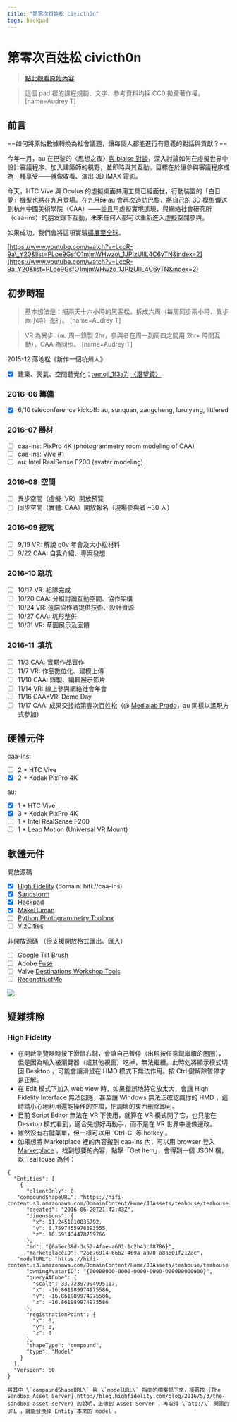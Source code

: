 ```yaml
---
title: "第零次百姓松 civicth0n"
tags: hackpad
---
```


# 第零次百姓松 civicth0n

> [點此觀看原始內容](https://g0v.hackpad.tw/S5TC0hvy8r3)

> 這個 pad 裡的課程規劃、文字、參考資料均採 CC0 拋棄著作權。
> [name=Audrey T]


## 前言

==如何將原始數據轉換為社會議題，讓每個人都能進行有意義的對話與貢獻？==

今年一月，au 在巴黎的〈思想之夜〉[與 blaise 對談](https://sayit.archive.tw/world-after-tomorrow#s4000)，深入討論如何在虛擬世界中設計審議程序、加入建築師的視野，並即時與其互動。目標在於讓參與審議程序成為一種享受——就像收看、演出 3D IMAX 電影。

今天，HTC Vive 與 Oculus 的虛擬桌面共用工具已經面世，行動裝置的「白日夢」機型也將在九月登場。在九月時 au 會再次造訪巴黎，將自己的 3D 模型傳送到杭州中國美術學院（CAA）——並且用虛擬實境遙現，與網絡社會研究所（caa-ins）的朋友錄下互動，未來任何人都可以重新進入虛擬空間參與。

如果成功，我們會將這項實驗[擴展至全球](https://www.facebook.com/notes/%E5%94%90%E9%B3%B3/%E9%87%8D%E6%96%B0%E5%89%B5%E9%80%A0%E6%B0%91%E4%B8%BB/1275887265773824)。


[https://www.youtube.com/watch?v=LccR-9a\_Y20&list=PLoe9GsfO1mjmWHwzo\_1JPIzUllL4C6yTN&index=2](https://www.youtube.com/watch?v=LccR-9a_Y20&list=PLoe9GsfO1mjmWHwzo_1JPIzUllL4C6yTN&index=2)

## 初步時程

> 基本想法是：把兩天十六小時的黑客松，拆成六周（每周同步兩小時、異步兩小時）進行。
> [name=Audrey T]

> VR 為異步（au 周一錄製 2hr，參與者在周一到周四之間用 2hr+ 時間互動），CAA 為同步。
> [name=Audrey T]


2015-12 落地松《新作一個杭州人》
- [x] 建築、天氣、空間聽覺化：[:emoji_1f3a7:](https://github.com/hACKbUSTER/Renaissance) [〈潛望鏡〉](https://github.com/hACKbUSTER/Renaissance)

### 2016-06 籌備

- [x] 6/10 teleconference kickoff: au, sunquan, zangcheng, luruiyang, littlered

### 2016-07 器材

- [ ] caa-ins: PixPro 4K (photogrammetry room modeling of CAA)
- [ ] caa-ins: Vive #1
- [ ] au: Intel RealSense F200 (avatar modeling)

### 2016-08  空間

- [ ] 異步空間（虛擬: VR）開放預覽
- [ ] 同步空間（實體: CAA）開放報名（現場參與者 ~30 人）

### 2016-09 挖坑

- [ ] 9/19 VR: 解說 g0v 年會及大小松材料
- [ ] 9/22 CAA: 自我介紹、專案發想

### 2016-10 跳坑

- [ ] 10/17 VR: 組隊完成
- [ ] 10/20 CAA: 分組討論互動空間、協作架構
- [ ] 10/24 VR: 遠端協作者提供技術、設計資源
- [ ] 10/27 CAA: 坑形整併
- [ ] 10/31 VR: 草圖展示及回饋

### 2016-11  填坑

- [ ] 11/3 CAA: 實體作品實作
- [ ] 11/7 VR: 作品數位化、建模上傳
- [ ] 11/10 CAA: 錄製、編輯展示影片
- [ ] 11/14 VR: 線上參與網絡社會年會
- [ ] 11/16 CAA+VR: Demo Day
- [ ] 11/17 CAA: 成果交接給第壹次百姓松（@ [Medialab Prado](http://medialab-prado.es/article/herramientas-para-una-democracia-real-2016)，au 同樣以遙現方式參加）

## 硬體元件

caa-ins:
- [ ] 2 * HTC Vive
- [x] 2 * Kodak PixPro 4K

au:
- [x] 1 * HTC Vive
- [x] 3 * Kodak PixPro 4K
- [ ] 1 * Intel RealSense F200
- [ ] 1 * Leap Motion (Universal VR Mount)

## 軟體元件

開放源碼
- [x] [High Fidelity](https://highfidelity.io/) (domain: hifi://caa-ins)
- [x] [Sandstorm](https://sandstorm.io/)
- [x] [Hackpad](https://pad.g0v.link)
- [x] [MakeHuman](http://www.makehuman.org/)
- [ ] [Python Photogrammetry Toolbox](http://arc-team-open-research.blogspot.tw/2012/12/how-to-make-3d-scan-with-pictures-and.html)
- [ ] [VizCities](http://vizicities.com/)

非開放源碼 （但支援開放格式匯出、匯入）
- [ ] Google [Tilt Brush](https://www.tiltbrush.com/)
- [ ] Adobe [Fuse](http://www.adobe.com/products/fuse.html)
- [ ] Valve [Destinations Workshop Tools](http://store.steampowered.com/app/453170)
- [ ] [ReconstructMe](http://reconstructme.net/)

![](https://g0vhackmd.blob.core.windows.net/g0v-hackmd-images/upload_8fe1dab2f30bbc342f62fedab5f50cf5)

## 疑難排除

### High Fidelity

- 在開啟瀏覽器時按下滑鼠右鍵，會讓自己暫停（出現按任意鍵繼續的圈圈），但是因為輸入被瀏覽器（或其他視窗）吃掉，無法繼續。此時勿將顯示模式切回 Desktop ，可能會讓滑鼠在 HMD 模式下無法作用。按 Ctrl 鍵解除暫停才是正解。
- 在 Edit 模式下加入 web view 時，如果錯誤地將它放太大，會讓 High Fidelity Interface 無法回應，甚至讓 Windows 無法正確認識你的 HMD ，這時請小心地利用還能操作的空檔，把調壞的東西刪除即可。
- 目前 Script Editor 無法在 VR 下使用，就算在 VR 模式開了它，也只能在 Desktop 模式看到，適合先想好再動手，而不是在 VR 世界中邊做邊改。
- 雖然沒有右鍵菜單，但一樣可以用 \`Ctrl-C\` 等 hotkey 。
- 如果想將 Marketplace 裡的內容搬到 caa-ins 內，可以用 browser 登入 [Marketplace](https://highfidelity.io/marketplace) ，找到想要的內容，點擊「Get Item」，會得到一個 JSON 檔，以 TeaHouse 為例：
```
{
  "Entities": [
    {
      "clientOnly": 0,
   "compoundShapeURL": "https://hifi-content.s3.amazonaws.com/DomainContent/Home/JJAssets/teahouse/teahouse_Hull4.obj",
      "created": "2016-06-20T21:42:43Z",
      "dimensions": {
        "x": 11.2451810836792,
        "y": 6.7597455978393555,
        "z": 10.591434478759766
      },
      "id": "{6a5ec39d-3c52-4fae-a601-1c2b43cf8786}",
      "marketplaceID": "26b76914-6662-469a-a070-a8a601f212ac",
   "modelURL": "https://hifi-content.s3.amazonaws.com/DomainContent/Home/JJAssets/teahouse/teahouseHiFi_RoofV2.fbx",
      "owningAvatarID": "{00000000-0000-0000-0000-000000000000}",
      "queryAACube": {
        "scale": 33.72397994995117,
        "x": -16.861989974975586,
        "y": -16.861989974975586,
        "z": -16.861989974975586
      },
      "registrationPoint": {
        "x": 0,
        "y": 0,
        "z": 0
      },
      "shapeType": "compound",
      "type": "Model"
    }
  ],
  "Version": 60
}
```
    將其中 \`compoundShapeURL\` 與 \`modelURL\` 指向的檔案抓下來，接著按 [The Sandbox Asset Server](http://blog.highfidelity.com/blog/2016/5/3/the-sandbox-asset-server) 的說明，上傳到 Asset Server ，再取得 \`atp:/\` 開頭的 URL ，就能替換掉 Entity 本來的 model 。

